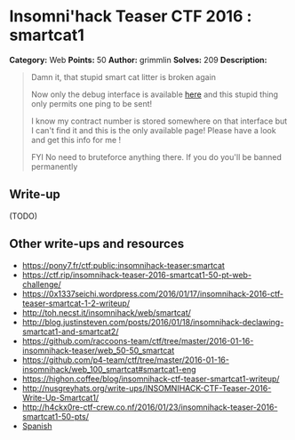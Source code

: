 # Insomni'hack Teaser CTF 2016 : smartcat1

**Category:** Web
**Points:** 50
**Author:** grimmlin
**Solves:** 209
**Description:**

> Damn it, that stupid smart cat litter is broken again
>
> Now only the debug interface is available [here](http://smartcat.insomnihack.ch/cgi-bin/index.cgi) and this stupid thing only permits one ping to be sent!
>
> I know my contract number is stored somewhere on that interface but I can't find it and this is the only available page! Please have a look and get this info for me !
>
> FYI No need to bruteforce anything there. If you do you'll be banned permanently


## Write-up

(TODO)

## Other write-ups and resources

* <https://pony7.fr/ctf:public:insomnihack-teaser:smartcat>
* <https://ctf.rip/insomnihack-teaser-2016-smartcat1-50-pt-web-challenge/>
* <https://0x1337seichi.wordpress.com/2016/01/17/insomnihack-2016-ctf-teaser-smartcat-1-2-writeup/>
* <http://toh.necst.it/insomnihack/web/smartcat/>
* <http://blog.justinsteven.com/posts/2016/01/18/insomnihack-declawing-smartcat1-and-smartcat2/>
* <https://github.com/raccoons-team/ctf/tree/master/2016-01-16-insomnihack-teaser/web_50-50_smartcat>
* <https://github.com/p4-team/ctf/tree/master/2016-01-16-insomnihack/web_100_smartcat#smartcat1-eng>
* <https://highon.coffee/blog/insomnihack-ctf-teaser-smartcat1-writeup/>
* <http://nusgreyhats.org/write-ups/INSOMNIHACK-CTF-Teaser-2016-Write-Up-Smartcat1/>
* <http://h4ckx0re-ctf-crew.co.nf/2016/01/23/insomnihack-teaser-2016-smartcat1-50-pts/>
* [Spanish](https://blog.ka0labs.net/post/27/)
